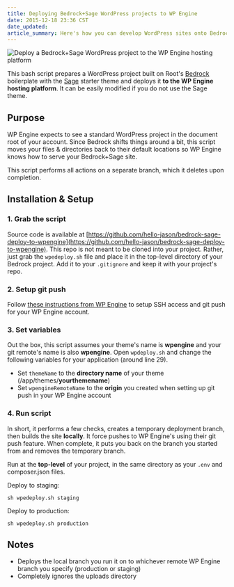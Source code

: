 ```yaml
---
title: Deploying Bedrock+Sage WordPress projects to WP Engine
date: 2015-12-18 23:36 CST
date_updated:
article_summary: Here's how you can develop WordPress sites onto Bedrock and deploy to the WP Engine hosting platform.
---
```


![Deploy a Bedrock+Sage WordPress project to the WP Engine hosting platform](assets/img/articles/bedrock-wordpress-deploy-to-wp-engine.jpg)

This bash script prepares a WordPress project built on Root's [Bedrock](https://roots.io/bedrock/) boilerplate with the [Sage](https://roots.io/sage/) starter theme and deploys it **to the WP Engine hosting platform**. It can be easily modified if you do not use the Sage theme.

## Purpose

WP Engine expects to see a standard WordPress project in the document root of your account. Since Bedrock shifts things around a bit, this script moves your files &amp; directories back to their default locations so WP Engine knows how to serve your Bedrock+Sage site.

This script performs all actions on a separate branch, which it deletes upon completion.

## Installation &amp; Setup

### 1. Grab the script

Source code is available at [https://github.com/hello-jason/bedrock-sage-deploy-to-wpengine](https://github.com/hello-jason/bedrock-sage-deploy-to-wpengine). This repo is not meant to be cloned into your project. Rather, just grab the `wpedeploy.sh` file and place it in the top-level directory of your Bedrock project. Add it to your `.gitignore` and keep it with your project's repo.

### 2. Setup git push

Follow [these instructions from WP Engine](https://wpengine.com/git/) to setup SSH access and git push for your WP Engine account.

### 3. Set variables

Out the box, this script assumes your theme's name is **wpengine** and your git remote's name is also **wpengine**. Open `wpdeploy.sh` and change the following variables for your application (around line 29).

* Set `themeName` to the **directory name** of your theme (/app/themes/**yourthemename**)
* Set `wpengineRemoteName` to the **origin** you created when setting up git push in your WP Engine account

### 4. Run script

In short, it performs a few checks, creates a temporary deployment branch, then builds the site **locally**. It force pushes to WP Engine's using their git push feature. When complete, it puts you back on the branch you started from and removes the temporary branch.

Run at the **top-level** of your project, in the same directory as your `.env` and composer.json files.

Deploy to staging:

```
sh wpedeploy.sh staging
```

Deploy to production:

```
sh wpedeploy.sh production
```

## Notes

* Deploys the local branch you run it on to whichever remote WP Engine branch you specify (production or staging)
* Completely ignores the uploads directory
